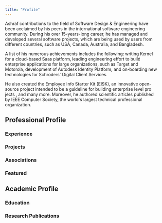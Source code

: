 ```yaml
---
title: "Profile"
---
```


Ashraf contributions to the field of Software Design & Engineering have been acclaimed by his peers in the international software engineering community. During his over 15-years-long career, he has managed and developed several software projects, which are being used by users from different countries, such as USA, Canada, Australia, and Bangladesh.

A list of his numerous achievements includes the following: writing Kernel for a cloud-based Saas platform, leading engineering effort to build enterprise applications for large organizations, such as Target and Motorola, development of Autodesk Identity Platform, and on-boarding new technologies for Schroders' Digital Client Services. 

He also created the Employee Info Starter Kit (EISK), an innovative open-source project intended to be a guideline for building enterprise level pro jects , and many more. Moreover, he authored scientific articles published by IEEE Computer Society, the world's largest technical professional organization.

## Professional Profile
###  Experience
###  Projects
###  Associations
###  Featured

## Academic Profile
### Education
### Research Publications
